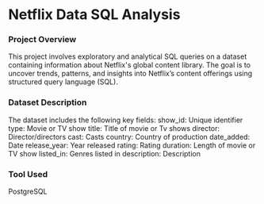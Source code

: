 # Netflix Data SQL Analysis
### Project Overview
This project involves exploratory and analytical SQL queries on a dataset containing information about Netflix's global content library. The goal is to uncover trends, patterns, and insights into Netflix’s content offerings using structured query language (SQL).

### Dataset Description
The dataset includes the following key fields:
show_id: Unique identifier
type: Movie or TV show
title: Title of movie or Tv shows
director: Director/directors
cast: Casts
country: Country of production
date_added: Date
release_year: Year released
rating: Rating
duration: Length of movie or TV show
listed_in: Genres listed in	
description: Description

### Tool Used
PostgreSQL 
